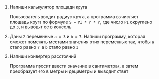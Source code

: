 1. Напиши калькулятор площади круга

   Пользователь вводит радиус круга, а программа вычисляет площадь круга по формуле `S = PI * r * r`, где число `PI` округлено до `3`, и выводит ее в консоль

2. Даны `2` переменные `a = 3` и `b = 7`. Напиши программу, которая сможет поменять местами значения этих переменных так, чтобы `а` стало равно `7`, а `b` стало равно `3`.

3. Напиши конвертер расстояний

   Программа просит ввести значение в сантиметрах, а затем преобразует его в метры и дециметры и выводит ответ